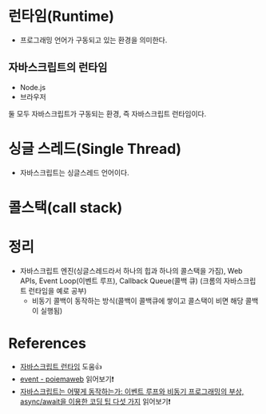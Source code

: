 # 런타임(Runtime)

- 프로그래밍 언어가 구동되고 있는 환경을 의미한다.

## 자바스크립트의 런타임

- Node.js
- 브라우저

둘 모두 자바스크립트가 구동되는 환경, 즉 자바스크립트 런타임이다.

# 싱글 스레드(Single Thread)

- 자바스크립트는 싱글스레드 언어이다.

# 콜스택(call stack)

# 정리

- 자바스크립트 엔진(싱글스레드라서 하나의 힙과 하나의 콜스택을 가짐), Web APIs, Event Loop(이벤트 루프), Callback Queue(콜백 큐) (크롬의 자바스크립트 런타임을 예로 공부)
  - 비동기 콜백이 동작하는 방식(콜백이 콜백큐에 쌓이고 콜스택이 비면 해당 콜백이 실행됨)

# References

- [자바스크립트 런타임](https://beomy.github.io/tech/javascript/javascript-runtime/) 도움👍
- [event - poiemaweb](https://poiemaweb.com/js-event) 읽어보기❗
- [자바스크립트는 어떻게 동작하는가: 이벤트 루프와 비동기 프로그래밍의 부상, async/await을 이용한 코딩 팁 다섯 가지](https://engineering.huiseoul.com/%EC%9E%90%EB%B0%94%EC%8A%A4%ED%81%AC%EB%A6%BD%ED%8A%B8%EB%8A%94-%EC%96%B4%EB%96%BB%EA%B2%8C-%EC%9E%91%EB%8F%99%ED%95%98%EB%8A%94%EA%B0%80-%EC%9D%B4%EB%B2%A4%ED%8A%B8-%EB%A3%A8%ED%94%84%EC%99%80-%EB%B9%84%EB%8F%99%EA%B8%B0-%ED%94%84%EB%A1%9C%EA%B7%B8%EB%9E%98%EB%B0%8D%EC%9D%98-%EB%B6%80%EC%83%81-async-await%EC%9D%84-%EC%9D%B4%EC%9A%A9%ED%95%9C-%EC%BD%94%EB%94%A9-%ED%8C%81-%EB%8B%A4%EC%84%AF-%EA%B0%80%EC%A7%80-df65ffb4e7e) 읽어보기❗
